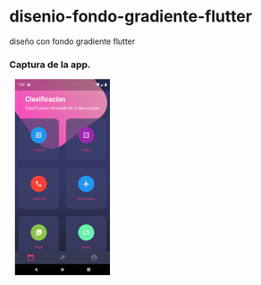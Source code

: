# disenio-fondo-gradiente-flutter
diseño con fondo gradiente flutter


### Captura de la app.
<img src="https://github.com/limbertlopezl/disenio-fondo-gradiente-flutter/blob/master/imagen.png" height="350" HSPACE="10"/>
